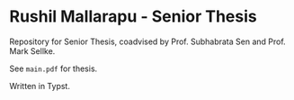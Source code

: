 # Rushil Mallarapu - Senior Thesis

Repository for Senior Thesis, coadvised by Prof. Subhabrata Sen and Prof. Mark Sellke.

See `main.pdf` for thesis.

Written in Typst.

